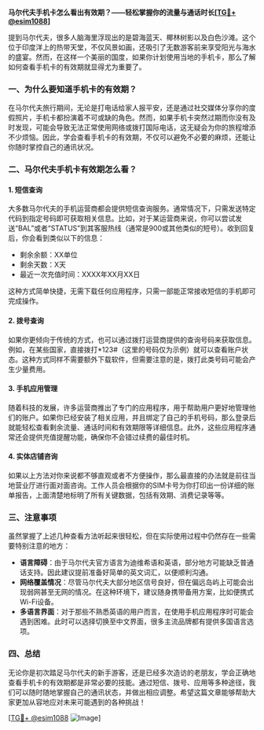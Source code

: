 **马尔代夫手机卡怎么看出有效期？——轻松掌握你的流量与通话时长[[TG💪+ @esim1088](https://t.me/s/esim1088)]**

提到马尔代夫，很多人脑海里浮现出的是碧海蓝天、椰林树影以及白色沙滩。这个位于印度洋上的热带天堂，不仅风景如画，还吸引了无数游客前来享受阳光与海水的盛宴。然而，在这样一个美丽的国度，如果你计划使用当地的手机卡，那么了解如何查看手机卡的有效期就显得尤为重要了。

### 一、为什么要知道手机卡的有效期？

在马尔代夫旅行期间，无论是打电话给家人报平安，还是通过社交媒体分享你的度假照片，手机卡都扮演着不可或缺的角色。然而，如果手机卡突然过期而你没有及时发现，可能会导致无法正常使用网络或拨打国际电话，这无疑会为你的旅程增添不少烦恼。因此，学会查看手机卡的有效期，不仅可以避免不必要的麻烦，还能让你随时掌控自己的通讯状况。

### 二、马尔代夫手机卡有效期怎么看？

#### 1. **短信查询**
   大多数马尔代夫的手机运营商都会提供短信查询服务。通常情况下，只需发送特定代码到指定号码即可获取相关信息。比如，对于某运营商来说，你可以尝试发送“BAL”或者“STATUS”到其客服热线（通常是900或其他类似的短号）。收到回复后，你会看到类似以下的信息：
   - 剩余余额：XX单位
   - 剩余天数：X天
   - 最近一次充值时间：XXXX年XX月XX日

   这种方式简单快捷，无需下载任何应用程序，只需一部能正常接收短信的手机即可完成操作。

#### 2. **拨号查询**
   如果你更倾向于传统的方式，也可以通过拨打运营商提供的查询号码来获取信息。例如，在某些国家，直接拨打*123#（这里的号码仅为示例）就可以查看账户状态。这种方式同样不需要额外下载软件，但需要注意的是，拨打此类号码可能会产生少量费用。

#### 3. **手机应用管理**
   随着科技的发展，许多运营商推出了专门的应用程序，用于帮助用户更好地管理他们的账户。如果你已经安装了相关应用，并且绑定了自己的手机号码，那么登录后就能轻松查看剩余流量、通话时间和有效期限等详细信息。此外，这些应用程序通常还会提供充值提醒功能，确保你不会错过续费的最佳时机。

#### 4. **实体店铺咨询**
   如果以上方法对你来说都不够直观或者不方便操作，那么最直接的办法就是前往当地营业厅进行面对面咨询。工作人员会根据你的SIM卡号为你打印出一份详细的账单报告，上面清楚地标明了所有关键数据，包括有效期、消费记录等等。

### 三、注意事项

虽然掌握了上述几种查看方法听起来很轻松，但在实际使用过程中仍然存在一些需要特别注意的地方：

- **语言障碍**：由于马尔代夫官方语言为迪维希语和英语，部分地方可能缺乏普通话支持。因此建议提前准备好简单的英文词汇，以便顺利沟通。
- **网络覆盖情况**：尽管马尔代夫大部分地区信号良好，但在偏远岛屿上可能会出现弱网甚至无网的情况。在这种环境下，建议随身携带备用方案，比如便携式Wi-Fi设备。
- **多语言界面**：对于那些不熟悉英语的用户而言，在使用手机应用程序时可能会遇到困难。此时可以选择切换至中文界面，很多主流品牌都有提供多国语言选项。

### 四、总结

无论你是初次踏足马尔代夫的新手游客，还是已经多次造访的老朋友，学会正确地查看手机卡的有效期都是非常必要的技能。通过短信、拨号、应用等多种途径，我们可以随时随地掌握自己的通讯状态，并做出相应调整。希望这篇文章能够帮助大家更加从容地应对未来可能遇到的各种挑战！

[[TG💪+ @esim1088](https://t.me/s/esim1088) ![Image](https://i.postimg.cc/4NQfJmqS/Snipaste-2025-05-13-00-14-12.png)]